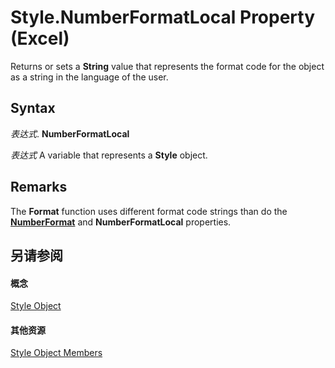 
# Style.NumberFormatLocal Property (Excel)

Returns or sets a  **String** value that represents the format code for the object as a string in the language of the user.


## Syntax

 _表达式_. **NumberFormatLocal**

 _表达式_ A variable that represents a **Style** object.


## Remarks

The  **Format** function uses different format code strings than do the **[NumberFormat](e55eb3b0-8177-4da4-dee0-c39027e90473.md)** and **NumberFormatLocal** properties.


## 另请参阅


#### 概念


[Style Object](3c1e9184-0075-5f46-9a1a-0b61d874d1f8.md)
#### 其他资源


[Style Object Members](http://msdn.microsoft.com/library/78f477c9-4033-e7c5-fc3d-7ba025392d31%28Office.15%29.aspx)